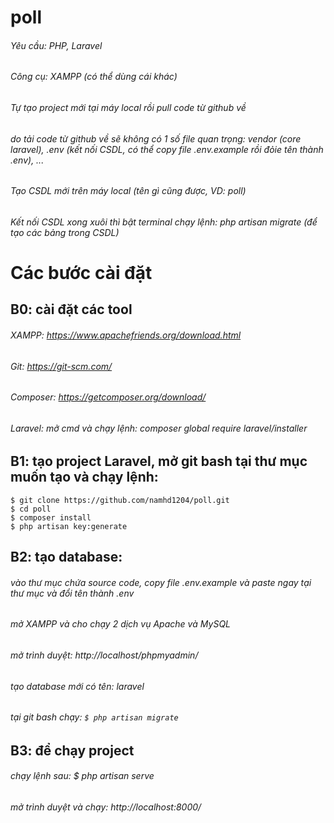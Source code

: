# poll
###### Yêu cầu: PHP, Laravel
###### Công cụ: XAMPP (có thể dùng cái khác)
###### Tự tạo project mới tại máy local rồi pull code từ github về 
###### do tải code từ github về sẽ không có 1 số file quan trọng: vendor (core laravel), .env (kết nối CSDL, có thể copy file .env.example rồi đỏie tên thành .env), ...
###### Tạo CSDL mới trên máy local (tên gì cũng được, VD: poll)
###### Kết nối CSDL xong xuôi thì bật terminal chạy lệnh: php artisan migrate (để tạo các bảng trong CSDL)

# Các bước cài đặt
## B0: cài đặt các tool
###### XAMPP: https://www.apachefriends.org/download.html 
###### Git: https://git-scm.com/
###### Composer: https://getcomposer.org/download/ 
###### Laravel: mở cmd và chạy lệnh: composer global require laravel/installer 

## B1: tạo project Laravel, mở git bash tại thư mục muốn tạo và chạy lệnh:
```
$ git clone https://github.com/namhd1204/poll.git
$ cd poll
$ composer install
$ php artisan key:generate
```
## B2: tạo database:
###### vào thư mục chứa source code, copy file .env.example và paste ngay tại thư mục và đổi tên thành .env 
###### mở XAMPP và cho chạy 2 dịch vụ Apache và MySQL 
###### mở trình duyệt: http://localhost/phpmyadmin/ 
###### tạo database mới có tên: laravel 
###### tại git bash chạy: ``` $ php artisan migrate ``` 

## B3: để chạy project
###### chạy lệnh sau: $ php artisan serve 
###### mở trình duyệt và chạy: http://localhost:8000/ 
